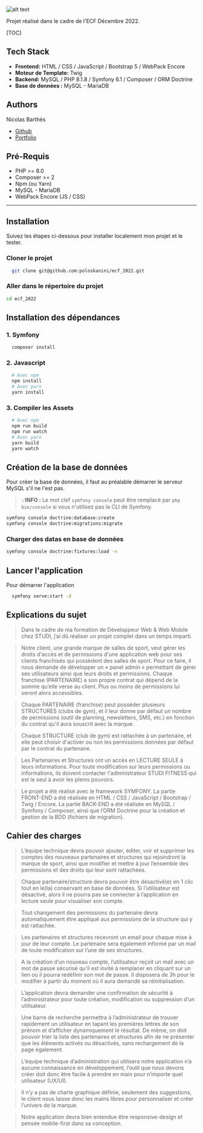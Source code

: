 ![alt text](https://www.sngaf.com/wp-content/uploads/2022/09/STUDI-FITNESS-VISUEL-MAIL-1024x614.jpg)


Projet réalisé dans le cadre de l'ECF Décembre 2022.

[TOC]


## Tech Stack

- **Frontend:** HTML / CSS / JavaScript / Bootstrap 5 / WebPack Encore
- **Moteur de Template:** Twig
- **Backend:** MySQL / PHP 8.1.8 / Symfony 6.1 / Composer / ORM Doctrine
- **Base de données :** MySQL - MariaDB


## Authors

Nicolas Barthès
- [Github](https://github.com/poloskanini)
- [Portfolio](https://www.nicolasbarthes.com)


## Pré-Requis

- PHP >= 8.0
- Composer >= 2
- Npm (ou Yarn)
- MySQL - MariaDB
- WebPack Encore (JS / CSS)


<!-- ## Trello du projet
- [Trello](https://trello.com/b/CyZoe9QM) -->

<hr>

## Installation

Suivez les étapes ci-dessous pour installer localement mon projet et le tester.


### Cloner le projet

```bash
  git clone git@github.com:poloskanini/ecf_2022.git
```

### Aller dans le répertoire du projet

```bash
cd ecf_2022
```

## Installation des dépendances

### 1. Symfony

```bash
  composer install
```

### 2. Javascript

```bash
  # Avec npm
  npm install
  # Avec yarn
  yarn install
```

### 3. Compiler les Assets

```bash
  # Avec npm
  npm run build
  npm run watch
  # Avec yarn
  yarn build
  yarn watch
```

## Création de la base de données

Pour créer la base de données, il faut au préalable démarrer le serveur MySQL s'il ne l'est pas.

> 💡<b>INFO :</b>
> Le mot clef `symfony console` peut être remplacé par `php bin/console` si vous n'utilisez pas la CLI de Symfony.


```bash
symfony console doctrine:database:create
symfony console doctrine:migrations:migrate
```

### Charger des datas en base de données

```bash
symfony console doctrine:fixtures:load -n
```

## Lancer l'application

Pour démarrer l'application

```bash
  symfony serve:start -d
```

## Explications du sujet

> Dans le cadre de ma formation de Développeur Web & Web Mobile chez STUDI, j’ai dû réaliser un projet complet dans un temps imparti.

> Notre client, une grande marque de salles de sport, veut gérer les droits d'accès et de permissions d'une application web pour ses clients franchisés qui possèdent des salles de sport. Pour ce faire, il nous demande de développer un « panel admin » permettant de gérer ses utilisateurs ainsi que leurs droits et permissions.
> Chaque franchise (PARTENAIRE) a son propre contrat qui dépend de la somme qu’elle verse au client. Plus ou moins de permissions lui seront alors accessibles.

> Chaque PARTENAIRE (franchise) peut posséder plusieurs STRUCTURES (clubs de gym), et il leur donne par défaut un nombre de permissions (outil de planning, newsletters, SMS, etc.) en fonction du contrat qu'il aura souscrit avec la marque.

> Chaque STRUCTURE (club de gym) est rattachée à un partenaire, et elle peut choisir d'activer ou non les permissions données par défaut par le contrat du partenaire.

> Les Partenaires et Structures ont un accès en LECTURE SEULE à leurs informations. Pour toute modification sur leurs permissions ou informations, ils doivent contacter l'administrateur STUDI FITNESS qui est le seul à avoir les pleins pouvoirs.

> Le projet a été réalisé avec le framework SYMFONY.
La partie FRONT-END a été réalisée en HTML / CSS / JavaScript / Bootstrap / Twig / Encore.
La partie BACK-END a été réalisée en MySQL / Symfony / Composer, ainsi que l’ORM Doctrine pour la création et gestion de la BDD (fichiers de migration).


## Cahier des charges

>	L’équipe technique devra pouvoir ajouter, éditer, voir et supprimer les comptes des nouveaux partenaires et structures qui rejoindront la marque de sport, ainsi que modifier et mettre à jour l’ensemble des permissions et des droits qui leur sont rattachées.

>	Chaque partenaire/structure devra pouvoir être désactivé(e) en 1 clic tout en le(la) conservant en base de données. Si l’utilisateur est désactivé, alors il ne pourra pas se connecter à l’application en lecture seule pour visualiser son compte.

>	Tout changement des permissions du partenaire devra automatiquement être appliqué aux permissions de la structure qui y est rattachée.

>	Les partenaires et structures recevront un email pour chaque mise à jour de leur compte. Le partenaire sera également informé par un mail de toute modification sur l’une de ses structures.

>	A la création d’un nouveau compte, l’utilisateur reçoit un mail avec un mot de passe sécurisé qu’il est invité à remplacer en cliquant sur un lien où il pourra redéfinir son mot de passe. Il disposera de 3h pour le modifier à partir du moment où il aura demandé sa réinitialisation.

>	L’application devra demander une confirmation de sécurité à l’administrateur pour toute création, modification ou suppression d’un utilisateur.

>	Une barre de recherche permettra à l’administrateur de trouver rapidement un utilisateur en tapant les premières lettres de son prénom et d’afficher dynamiquement le résultat. De même, on doit pouvoir trier la liste des partenaires et structures afin de ne présenter que les éléments activés ou désactivés, sans rechargement de la page également.

>	L’équipe technique d’administration qui utilisera notre application n’a aucune connaissance en développement, l’outil que nous devons créer doit donc être facile à prendre en main pour n’importe quel utilisateur (UX/UI).

>	Il n’y a pas de charte graphique définie, seulement des suggestions, le client nous laisse donc les mains libres pour personnaliser et créer l’univers de la marque.

>	Notre application devra bien entendue être responsive-design et pensée mobile-first dans sa conception.